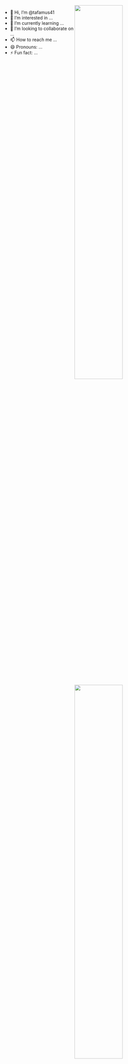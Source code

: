 <img src="https://github-readme-stats.vercel.app/api?username=anthonyharold67&show_icons=true&theme=tokyonight" align='right' width="55%">
<img src="https://github-readme-stats.vercel.app/api?username=ahmetsuat67&show_icons=true&theme=tokyonight" align='right' width="55%">


<a target="_blank" align="center">
  <img align="right" top="500" height="300" width="400" alt="GIF" src="https://media.giphy.com/media/SWoSkN6DxTszqIKEqv/giphy.gif">
</a>















- 👋 Hi, I’m @tafamus41
- 👀 I’m interested in ...
- 🌱 I’m currently learning ...
- 💞️ I’m looking to collaborate on ...
- 📫 How to reach me ...
- 😄 Pronouns: ...
- ⚡ Fun fact: ...

<!---
tafamus41/tafamus41 is a ✨ special ✨ repository because its `README.md` (this file) appears on your GitHub profile.
You can click the Preview link to take a look at your changes.
--->
